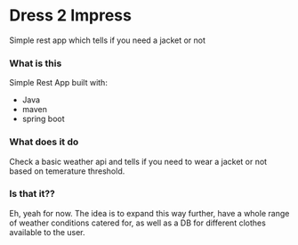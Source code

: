 # Dress 2 Impress #

Simple rest app which tells if you need a jacket or not

### What is this ###

Simple Rest App built with:
* Java
* maven 
* spring boot


### What does it do ###

Check a basic weather api and tells if you need to wear a jacket or not based on temerature threshold. 


### Is that it?? ###

Eh, yeah for now. The idea is to expand this way further, have a whole range of weather conditions catered for, as well as a DB for different clothes available to the user. 